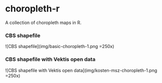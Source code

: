 # choropleth-r

A collection of choropleth maps in R.

### CBS shapefile

![CBS shapefile](img/basic-choropleth-1.png =250x)


### CBS shapefile with Vektis open data

![CBS shapefile with Vektis open data](img/kosten-msz-choropleth-1.png =250x)

